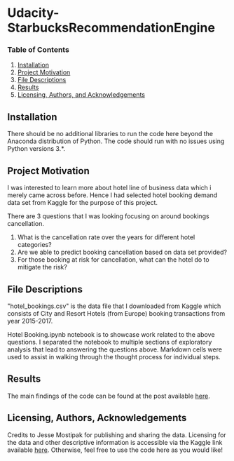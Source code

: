# Udacity-StarbucksRecommendationEngine

### Table of Contents

  1. [Installation](#installation)
  2. [Project Motivation](#motivation)
  3. [File Descriptions](#files)
  4. [Results](#results)
  5. [Licensing, Authors, and Acknowledgements](#licensing)

## Installation <a name="installation"></a>

There should be no additional libraries to run the code here beyond the Anaconda distribution of Python.  The code should run with no issues using Python versions 3.*.

## Project Motivation<a name="motivation"></a>

I was interested to learn more about hotel line of business data which i merely came across before.  Hence I had selected hotel booking demand data set from Kaggle for the purpose of this project.

There are 3 questions that I was looking focusing on around bookings cancellation.

  1. What is the cancellation rate over the years for different hotel categories?
  2. Are we able to predict booking cancellation based on data set provided?  
  3. For those booking at risk for cancellation, what can the hotel do to mitigate the risk?


## File Descriptions <a name="files"></a>

"hotel_bookings.csv" is the data file that I downloaded from Kaggle which consists of City and Resort Hotels (from Europe) booking transactions from year 2015-2017.

Hotel Booking.ipynb notebook is to showcase work related to the above questions.  I separated the notebook to multiple sections of exploratory analysis that lead to answering the questions above.  Markdown cells were used to assist in walking through the thought process for individual steps.  


## Results<a name="results"></a>

The main findings of the code can be found at the post available [here](https://medium.com/@hong.ling.goh/random-forest-for-predicting-city-hotel-booking-cancellation-17222fe479b).


## Licensing, Authors, Acknowledgements<a name="licensing"></a>

Credits to Jesse Mostipak for publishing and sharing the data.  Licensing for the data and other descriptive information is accessible via  the Kaggle link available [here](https://www.kaggle.com/jessemostipak/hotel-booking-demand).  Otherwise, feel free to use the code here as you would like! 

